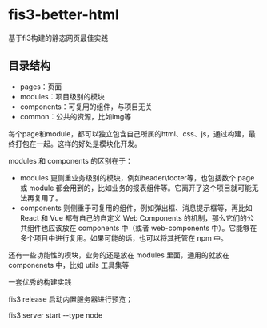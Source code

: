 # fis3-better-html
基于fi3构建的静态网页最佳实践


## 目录结构

- pages：页面
- modules：项目级别的模块
- components：可复用的组件，与项目无关
- common：公共的资源，比如img等

每个page和module，都可以独立包含自己所属的html、css、js，通过构建，最终打包在一起。这样的好处是模块化开发。

modules 和 components 的区别在于：

- modules 更侧重业务级别的模块，例如header\footer等，也包括数个 page 或 module 都会用到的，比如业务的报表组件等。它离开了这个项目就可能无法再复用了。
- components 则侧重于可复用的组件，例如弹出框、消息提示框等，再比如 React 和 Vue 都有自己的自定义 Web Components 的机制，那么它们的公共组件也应该放在 components 中（或者 web-components 中）。它能够在多个项目中进行复用。如果可能的话，也可以将其托管在 npm 中。

还有一些功能性的模块，业务的还是放在 modules 里面，通用的就放在 componenets 中，比如 utils 工具集等



一套优秀的构建实践

fis3 release
启动内置服务器进行预览；

fis3 server start --type node